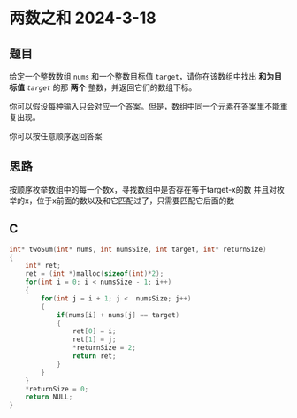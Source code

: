 # 两数之和 2024-3-18

## 题目

给定一个整数数组 `nums` 和一个整数目标值 `target`，请你在该数组中找出 **和为目标值** *`target`* 的那 **两个** 整数，并返回它们的数组下标。

你可以假设每种输入只会对应一个答案。但是，数组中同一个元素在答案里不能重复出现。

你可以按任意顺序返回答案

## 思路

按顺序枚举数组中的每一个数x，寻找数组中是否存在等于target-x的数
并且对枚举的x，位于x前面的数以及和它匹配过了，只需要匹配它后面的数

## C

```c
int* twoSum(int* nums, int numsSize, int target, int* returnSize) 
{
    int* ret;
    ret = (int *)malloc(sizeof(int)*2);
    for(int i = 0; i < numsSize - 1; i++)
    {
        for(int j = i + 1; j <  numsSize; j++)
        {
            if(nums[i] + nums[j] == target)
            {
                ret[0] = i;
                ret[1] = j;
                *returnSize = 2;
                return ret;
            }
        }
    }
    *returnSize = 0;
    return NULL;
}
```

